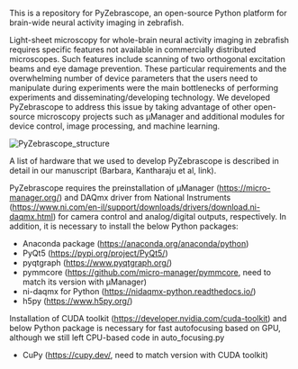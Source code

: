 This is a repository for PyZebrascope, an open-source Python platform for brain-wide neural activity imaging in zebrafish.

Light-sheet microscopy for whole-brain neural activity imaging in zebrafish requires specific features not available in commercially distributed microscopes. Such features include scanning of two orthogonal excitation beams and eye damage prevention. These particular requirements and the overwhelming number of device parameters that the users need to manipulate during experiments were the main bottlenecks of performing experiments and disseminating/developing technology. We developed PyZebrascope to address this issue by taking advantage of other open-source microscopy projects such as μManager and additional modules for device control, image processing, and machine learning.

![PyZebrascope_structure](https://user-images.githubusercontent.com/61713599/153410661-dba6a690-caa8-4bfd-ae97-e86001c326c8.png)

A list of hardware that we used to develop PyZebrascope is described in detail in our manuscript (Barbara, Kantharaju et al, link).

PyZebrascope requires the preinstallation of μManager (https://micro-manager.org/) and DAQmx driver from National Instruments (https://www.ni.com/en-il/support/downloads/drivers/download.ni-daqmx.html) for camera control and analog/digital outputs, respectively. In addition, it is necessary to install the below Python packages:

- Anaconda package (https://anaconda.org/anaconda/python)
- PyQt5 (https://pypi.org/project/PyQt5/)
- pyqtgraph (https://www.pyqtgraph.org/)
- pymmcore (https://github.com/micro-manager/pymmcore, need to match its version with μManager)
- ni-daqmx for Python (https://nidaqmx-python.readthedocs.io/)
- h5py (https://www.h5py.org/)


Installation of CUDA toolkit (https://developer.nvidia.com/cuda-toolkit) and below Python package is necessary for fast autofocusing based on GPU, although we still left CPU-based code in auto_focusing.py

- CuPy (https://cupy.dev/, need to match version with CUDA toolkit)





